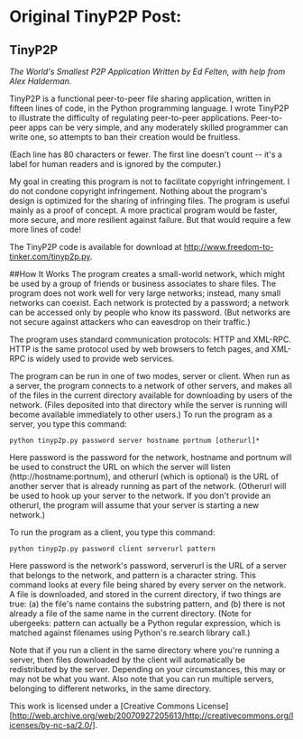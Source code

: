 # Original TinyP2P Post:
## TinyP2P
*The World's Smallest P2P Application*
*Written by Ed Felten, with help from Alex Halderman.*

TinyP2P is a functional peer-to-peer file sharing application, written in fifteen lines of code, in the Python programming language. I wrote TinyP2P to illustrate the difficulty of regulating peer-to-peer applications. Peer-to-peer apps can be very simple, and any moderately skilled programmer can write one, so attempts to ban their creation would be fruitless.

(Each line has 80 characters or fewer. The first line doesn't count -- it's a label for human readers and is ignored by the computer.)

My goal in creating this program is not to facilitate copyright infringement. I do not condone copyright infringement. Nothing about the program's design is optimized for the sharing of infringing files. The program is useful mainly as a proof of concept. A more practical program would be faster, more secure, and more resilient against failure. But that would require a few more lines of code!

The TinyP2P code is available for download at http://www.freedom-to-tinker.com/tinyp2p.py.

##How It Works
The program creates a small-world network, which might be used by a group of friends or business associates to share files. The program does not work well for very large networks; instead, many small networks can coexist. Each network is protected by a password; a network can be accessed only by people who know its password. (But networks are not secure against attackers who can eavesdrop on their traffic.)

The program uses standard communication protocols: HTTP and XML-RPC. HTTP is the same protocol used by web browsers to fetch pages, and XML-RPC is widely used to provide web services.

The program can be run in one of two modes, server or client. When run as a server, the program connects to a network of other servers, and makes all of the files in the current directory available for downloading by users of the network. (Files deposited into that directory while the server is running will become available immediately to other users.) To run the program as a server, you type this command:

    python tinyp2p.py password server hostname portnum [otherurl]*

Here password is the password for the network, hostname and portnum will be used to construct the URL on which the server will listen (http://hostname:portnum), and otherurl (which is optional) is the URL of another server that is already running as part of the network. (Otherurl will be used to hook up your server to the network. If you don't provide an otherurl, the program will assume that your server is starting a new network.)

To run the program as a client, you type this command:

    python tinyp2p.py password client serverurl pattern

Here password is the network's password, serverurl is the URL of a server that belongs to the network, and pattern is a character string. This command looks at every file being shared by every server on the network. A file is downloaded, and stored in the current directory, if two things are true: (a) the file's name contains the substring pattern, and (b) there is not already a file of the same name in the current directory. (Note for ubergeeks: pattern can actually be a Python regular expression, which is matched against filenames using Python's re.search library call.)

Note that if you run a client in the same directory where you're running a server, then files downloaded by the client will automatically be redistributed by the server. Depending on your circumstances, this may or may not be what you want. Also note that you can run multiple servers, belonging to different networks, in the same directory.

This work is licensed under a [Creative Commons License][http://web.archive.org/web/20070927205613/http://creativecommons.org/licenses/by-nc-sa/2.0/].
